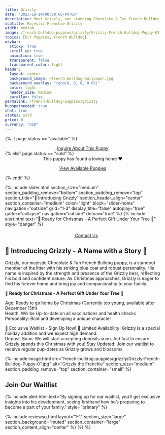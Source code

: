 ```yaml
---
title: Grizzly 
date: '2023-10-14T00:00:00-04:00'
description: Meet Grizzly, our stunning Chocolate & Tan French Bulldog puppy, ready to join your family this Christmas.
subtitle: Majestic Frenchie Grizzly
width: medium
image: /french-bulldog-puppies/grizzly/Grizzly-French-Bulldog-Puppy-01.jpg
topics: [Our Puppies, French Bulldog]
navbar:
  sticky: true
  scroll_up: true
  animation: true
  transparent: false
  transparent_color: light
header:
  layout: center
  background_image: /french-bulldog-wallpaper.jpg
  background_overlay: "rgba(0, 0, 0, 0.05)"
  color: light
  header_size: medium
  parallax: false
permalink: /french-bulldog-puppies/grizzly
hubspotneeded: true
chat: true
status: sold
price: 0
currency: "USD"
---
```

{% if page.status == "available" %}
  <center>
    <a class="uk-button uk-button-danger uk-border-pill" href="/contact">
      Inquire About This Puppy
    </a>
  </center>
{% elsif page.status == "sold" %}
  <center>
    <div class="uk-alert-success uk-border-pill uk-text-bold uk-padding-small" uk-alert>
      This puppy has found a loving home ❤️
    </div>
    <p class="uk-text-center">
      <a href="/french-bulldog-puppies/" class="uk-button uk-button-primary uk-border-pill">
        View Available Puppies
      </a>
    </p>
  </center>
{% endif %}

{% include slider.html 
  section_size="medium"
  section_padding_remove="bottom"
  section_padding_remove="top"
  section_title="🐾 Introducing Grizzly" 
  section_header_align="center"
  section_container="medium"
  color="light"
  block="slider-home" 
  navigation="outside"
  grid="1-3"
  display_title="false"
  autoplay="true"
  gutter="collapse"
  navigation="outside"
  dotnav="true"
%}
{% include alert.html text="🎄 Ready for Christmas - A Perfect Gift Under Your Tree 🎄" style="danger" %}

<center><a class="uk-button uk-button-danger uk-border-pill uk-button-xlarge my-border-rounded" href="tel:212-739-0182">
    <span data-uk-icon="phone" class="uk-icon">
        <svg width="20" height="20" viewBox="0 0 20 20" xmlns="http://www.w3.org/2000/svg"></svg>
    </span>
    Contact Us
</a>
</center>

## 🐾 Introducing Grizzly - A Name with a Story 🐾
Grizzly, our majestic Chocolate & Tan French Bulldog puppy, is a standout member of the litter with his striking blue coat and robust personality. His name is inspired by the strength and presence of the Grizzly bear, reflecting his bold and confident nature. As Christmas approaches, Grizzly is eager to find his forever home and bring joy and companionship to your family.

🎄 **Ready for Christmas - A Perfect Gift Under Your Tree** 🎄 

Age: Ready to go home by Christmas (Currently too young, available after December 15th)  
Health: Will be Up-to-date on all vaccinations and health checks  
Personality: Bold and developing a unique character

📣 Exclusive Waitlist - Sign Up Now! 📣
Limited Availability: Grizzly is a special holiday addition and we expect high demand.  
Deposit Soon: We will start accepting deposits soon. Act fast to ensure Grizzly spends this Christmas with you!
Stay Updated: Join our waitlist to receive regular pup-dates as Grizzly grows and blossoms.

{% include image.html
src="french-bulldog-puppies/grizzly/Grizzly-French-Bulldog-Puppy-01.jpg"
alt="Grizzly the Frenchie"
section_size="medium"
section_padding_remove="top"
section_container="small"
%}
## Join Our Waitlist
{% include alert.html text="By signing up for our waitlist, you’ll get exclusive insights into his development, seeing firsthand how he’s preparing to become a part of your family." style="primary" %}
<script charset="utf-8" type="text/javascript" src="//js.hsforms.net/forms/shell.js"></script>
<script>
  hbspt.forms.create({
	region: "na1",
	portalId: "5322352",
	formId: "e974b071-5f49-4a35-a671-ec03d8f360e4"
});
</script>

{% include reviewsg.html
layout="1-1"
section_size="large"
section_background="muted"
section_container="large"
section_content_align="center"
%}
%}
%}



<script type="application/ld+json">
{
  "@context": "https://schema.org/",
  "@type": "Product",
  "name": "Grizzly",
  "offers": {
    "@type": "Offer",
    "priceCurrency": "USD",
    "price": "0",
    "availability": "https://schema.org/SoldOut"
  }
}
</script>
